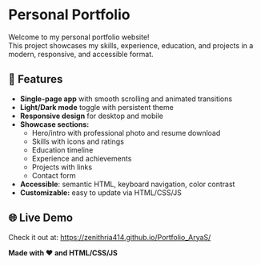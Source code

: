 # Personal Portfolio

Welcome to my personal portfolio website!  
This project showcases my skills, experience, education, and projects in a modern, responsive, and accessible format.

## 🚀 Features

- **Single-page app** with smooth scrolling and animated transitions
- **Light/Dark mode** toggle with persistent theme
- **Responsive design** for desktop and mobile
- **Showcase sections:**  
  - Hero/intro with professional photo and resume download  
  - Skills with icons and ratings  
  - Education timeline  
  - Experience and achievements  
  - Projects with links  
  - Contact form
- **Accessible**: semantic HTML, keyboard navigation, color contrast
- **Customizable:** easy to update via HTML/CSS/JS

## 🌐 Live Demo

Check it out at: https://zenithria414.github.io/Portfolio_AryaS/

**Made with ❤️ and HTML/CSS/JS**
